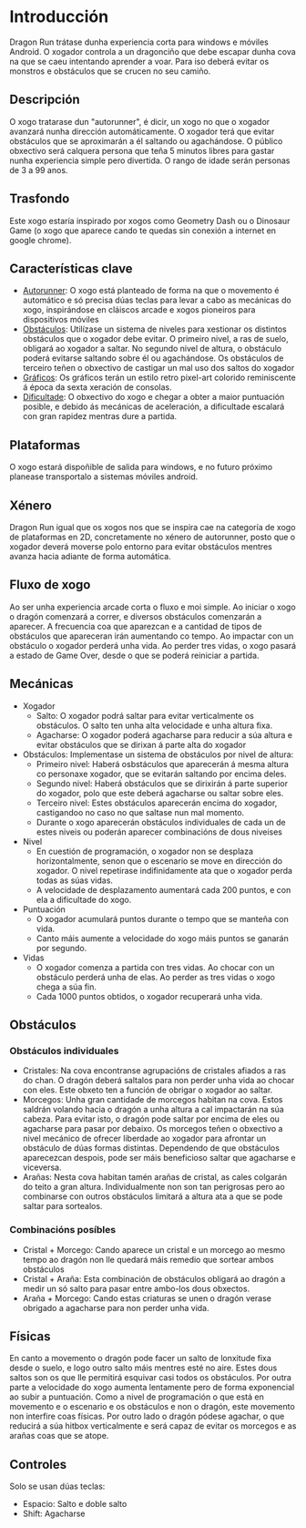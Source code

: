 # Introducción
Dragon Run trátase dunha experiencia corta para windows e móviles Android. O xogador controla a un dragonciño que debe escapar dunha cova na que se caeu intentando aprender a voar. Para iso deberá evitar os monstros e obstáculos que se crucen no seu camiño. 

## Descripción
O xogo tratarase dun "autorunner", é dicir, un xogo no que o xogador avanzará nunha dirección automáticamente. O xogador terá que evitar obstáculos que se aproximarán a él saltando ou agachándose. O público obxectivo será calquera persona que teña 5 minutos libres para gastar nunha experiencia simple pero divertida. O rango de idade serán personas de 3 a 99 anos.

## Trasfondo
Este xogo estaría inspirado por xogos como Geometry Dash ou o Dinosaur Game (o xogo que aparece cando te quedas sin conexión a internet en google chrome).

## Características clave
- <ins>Autorunner</ins>: O xogo está planteado de forma na que o movemento é automático e só precisa dúas teclas para levar a cabo as mecánicas do xogo, inspirándose en cláiscos arcade e xogos pioneiros para dispositivos móviles
- <ins>Obstáculos</ins>: Utilízase un sistema de niveles para xestionar os distintos obstáculos que o xogador debe evitar. O primeiro nivel, a ras de suelo, obligará ao xogador a saltar. No segundo nivel de altura, o obstáculo poderá evitarse saltando sobre él ou agachándose. Os obstáculos de terceiro teñen o obxectivo de castigar un mal uso dos saltos do xogador
- <ins>Gráficos</ins>: Os gráficos terán un estilo retro pixel-art colorido reminiscente á época da sexta xeración de consolas.
- <ins>Dificultade</ins>: O obxectivo do xogo e chegar a obter a maior puntuación posible, e debido ás mecánicas de aceleración, a dificultade escalará con gran rapidez mentras dure a partida.

## Plataformas 
O xogo estará dispoñible de salida para windows, e no futuro próximo planease transportalo a sistemas móviles android.

## Xénero
Dragon Run igual que os xogos nos que se inspira cae na categoría de xogo de plataformas en 2D, concretamente no xénero de autorunner, posto que o xogador deverá moverse polo entorno para evitar obstáculos mentres avanza hacia adiante de forma automática.

## Fluxo de xogo
Ao ser unha experiencia arcade corta o fluxo e moi simple. Ao iniciar o xogo o dragón comenzará a correr, e diversos obstáculos comenzarán a aparecer. A frecuencia coa que aparezcan e a cantidad de tipos de obstáculos que apareceran irán aumentando co tempo. Ao impactar con un obstáculo o xogador perderá unha vida. Ao perder tres vidas, o xogo pasará a estado de Game Over, desde o que se poderá reiniciar a partida.

## Mecánicas
- Xogador
  + Salto: O xogador podrá saltar para evitar verticalmente os obstáculos. O salto ten unha alta velocidade e unha altura fixa.
  + Agacharse: O xogador poderá agacharse para reducir a súa altura e evitar obstáculos que se dirixan á parte alta do xogador
- Obstáculos: Implementase un sistema de obstáculos por nivel de altura:
    + Primeiro nivel: Haberá osbstáculos que aparecerán á mesma altura co personaxe xogador, que se evitarán saltando por encima deles.
    + Segundo nivel: Haberá obstáculos que se dirixirán á parte superior do xogador, polo que este deberá agacharse ou saltar sobre eles.
    + Terceiro nivel: Estes obstáculos aparecerán encima do xogador, castigandoo no caso no que saltase nun mal momento.
    + Durante o xogo aparecerán obstáculos individuales de cada un de estes niveis ou poderán aparecer combinacións de dous niveises
- Nivel
  + En cuestión de programación, o xogador non se desplaza horizontalmente, senon que o escenario se move en dirección do xogador. O nivel repetirase indifinidamente ata que o xogador perda todas as súas vidas.
  + A velocidade de desplazamento aumentará cada 200 puntos, e con ela a dificultade do xogo.
- Puntuación
  + O xogador acumulará puntos durante o tempo que se manteña con vida.
  + Canto máis aumente a velocidade do xogo máis puntos se ganarán por segundo.
- Vidas
  + O xogador comenza a partida con tres vidas. Ao chocar con un obstáculo perderá unha de elas. Ao perder as tres vidas o xogo chega a súa fin.
  + Cada 1000 puntos obtidos, o xogador recuperará unha vida.

## Obstáculos
### Obstáculos individuales
- Cristales: Na cova encontranse agrupacións de cristales afiados a ras do chan. O dragón deberá saltalos para non perder unha vida ao chocar con eles. Este obxeto ten a función de obrigar o xogador ao saltar.
- Morcegos: Unha gran cantidade de morcegos habitan na cova. Estos saldrán volando hacia o dragón a unha altura a cal impactarán na súa cabeza. Para evitar isto, o dragón pode saltar por encima de eles ou agacharse para pasar por debaixo. Os morcegos teñen o obxectivo a nivel mecánico de ofrecer liberdade ao xogador para afrontar un obstáculo de dúas formas distintas. Dependendo de que obstáculos aparecezcan despois, pode ser máis beneficioso saltar que agacharse e viceversa.
- Arañas: Nesta cova habitan tamén arañas de cristal, as cales colgarán do teito a gran altura. Individualmente non son tan perigrosas pero ao combinarse con outros obstáculos limitará a altura ata a que se pode saltar para sortealos.
### Combinacións posíbles
- Cristal + Morcego: Cando aparece un cristal e un morcego ao mesmo tempo ao dragón non lle quedará máis remedio que sortear ambos obstáculos 
- Cristal + Araña: Esta combinación de obstáculos obligará ao dragón a medir un só salto para pasar entre ambo-los dous obxectos.
- Araña + Morcego: Cando estas criaturas se unen o dragón verase obrigado a agacharse para non perder unha vida.

## Físicas
En canto a movemento o dragón pode facer un salto de lonxitude fixa desde o suelo, e logo outro salto máis mentres esté no aire. Estes dous saltos son os que lle permitirá esquivar casi todos os obstáculos.
Por outra parte a velocidade do xogo aumenta lentamente pero de forma exponencial ao subir a puntuación. Como a nivel de programación o que está en movemento e o escenario e os obstáculos e non o dragón, este movemento non interfire coas físicas.
Por outro lado o dragón pódese agachar, o que reducirá a súa hitbox verticalmente e será capaz de evitar os morcegos e as arañas coas que se atope.

## Controles
Solo se usan dúas teclas:
  - Espacio: Salto e doble salto
  - Shift: Agacharse